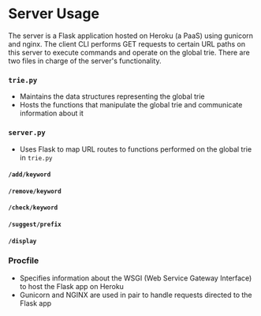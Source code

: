 # Server Usage

The server is a Flask application hosted on Heroku (a PaaS) using gunicorn and nginx. The client CLI performs GET requests to certain URL paths on this server to execute commands and operate on the global trie. There are two files in charge of the server's functionality.

### `trie.py`
- Maintains the data structures representing the global trie
- Hosts the functions that manipulate the global trie and communicate information about it

### `server.py`
- Uses Flask to map URL routes to functions performed on the global trie in `trie.py`

#### `/add/keyword`

#### `/remove/keyword`

#### `/check/keyword`

#### `/suggest/prefix`

#### `/display`

### Procfile
- Specifies information about the WSGI (Web Service Gateway Interface) to host the Flask app on Heroku
- Gunicorn and NGINX are used in pair to handle requests directed to the Flask app
